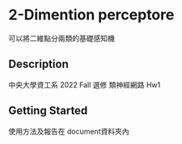 # 2-Dimention perceptore 

可以將二維點分兩類的基礎感知機

## Description

中央大學資工系 2022 Fall 選修 類神經網路 Hw1

## Getting Started

使用方法及報告在 document資料夾內
